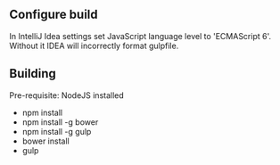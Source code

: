## Configure build

In IntelliJ Idea settings set JavaScript language level to 'ECMAScript 6'. Without it IDEA will incorrectly format gulpfile.

## Building

Pre-requisite: NodeJS installed

- npm install
- npm install -g bower
- npm install -g gulp
- bower install
- gulp
